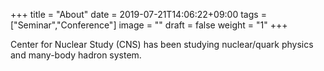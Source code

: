 +++
title =  "About"
date = 2019-07-21T14:06:22+09:00
tags = ["Seminar","Conference"]
image = ""
draft = false
weight = "1"
+++

Center for Nuclear Study (CNS) has been studying nuclear/quark physics and many-body hadron system.

